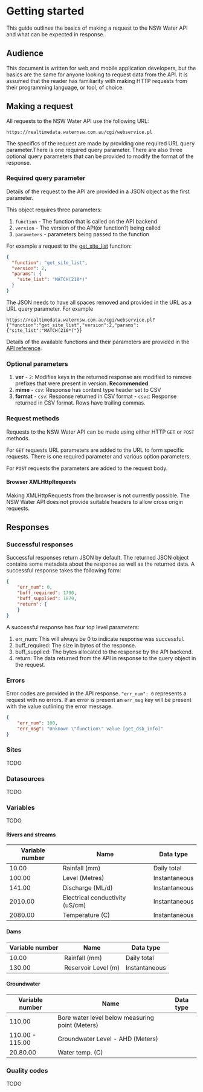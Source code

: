 # Getting started

This guide outlines the basics of making a request to the NSW Water API and what can be expected in response. 

## Audience

This document is written for web and mobile application developers, but the basics are the same for anyone looking to request data from the API. It is assumed that the reader has familiarity with making HTTP requests from their programming language, or tool, of choice.

## Making a request

All requests to the NSW Water API use the following URL:

`https://realtimedata.waternsw.com.au/cgi/webservice.pl`

The specifics of the request are made by providing one required URL query parameter.There is one required query parameter. There are also three optional query parameters that can be provided to modify the format of the response.

### Required query parameter

Details of the request to the API are provided in a JSON object as the first parameter.

This object requires three parameters:

  1. `function` - The function that is called on the API backend
  2. `version` -  The version of the API(or function?) being called
  3. `parameters` - parameters being passed to the function
  
  For example a request to the [get_site_list](/api-reference.md#get_site_list) function:
  ```JSON
  {
    "function": "get_site_list",
    "version": 2,
    "params": {
      "site_list": "MATCH(210*)"
    }
  }
  ```
  The JSON needs to have all spaces removed and provided in the URL as a URL query parameter. For example
  
 ```
 https://realtimedata.waternsw.com.au/cgi/webservice.pl?{"function":"get_site_list","version":2,"params":{"site_list":"MATCH(210*)"}}
 ```
 
 Details of the available functions and their parameters are provided in the [API reference](/api-reference.md).

### Optional parameters

  1. **ver**
    - `2`: Modifies keys in the returned response are modified to remove prefixes that were present in version. **Recommended**
  2. **mime**
    - `csv`: Response has content type header set to CSV
  3. **format**
    - `csv`: Response returned in CSV format
    - `csvc`: Response returned in CSV format. Rows have trailing commas.

### Request methods

Requests to the NSW Water API can be made using either HTTP `GET` or `POST` methods.

For `GET` requests URL parameters are added to the URL to form specific requests. There is one required parameter and various option parameters.

For `POST` requests the parameters are added to the request body.

#### Browser XMLHttpRequests

Making XMLHttpRequests from the browser is not currently possible. The NSW Water API does not provide suitable headers to allow cross origin requests.

## Responses

### Successful responses

Successful responses return JSON by default. The returned JSON object contains some metadata about the response as well as the returned data. A successful response takes the following form:

```JSON
{
    "err_num": 0,
    "buff_required": 1790,
    "buff_supplied": 1879,
    "return": {
    }
}
```

A successful response has four top level parameters:

  1. err_num: This will always be 0 to indicate response was successful.
  2. buff_required: The size in bytes of the response.
  3. buff_supplied: The bytes allocated to the response by the API backend.
  4. return: The data returned from the API in response to the query object in the request.

### Errors

Error codes are provided in the API response. `"err_num": 0` represents a request with no errors. If an error is present an `err_msg` key will be present with the value outlining the error message.

```JSON
{
    "err_num": 100,
    "err_msg": "Unknown \"function\" value [get_dsb_info]"
}
```

### Sites

TODO

### Datasources

TODO

### Variables

TODO

#### Rivers and streams

| Variable number | Name                            | Data type     |
|-----------------|---------------------------------|---------------|
| 10.00           | Rainfall (mm)                   | Daily total   |
| 100.00          | Level (Metres)                  | Instantaneous |
| 141.00          | Discharge (ML/d)                | Instantaneous |
| 2010.00         | Electrical conductivity (uS/cm) | Instantaneous |
| 2080.00         | Temperature (C)                 | Instantaneous |

#### Dams

| Variable number | Name                | Data type     |
|-----------------|---------------------|---------------|
| 10.00           | Rainfall (mm)       | Daily total   |
| 130.00          | Reservoir Level (m) | Instantaneous |

#### Groundwater

| Variable number | Name                                            | Data type |
|-----------------|-------------------------------------------------|-----------|
| 110.00          | Bore water level below measuring point (Meters) |           |
| 110.00 - 115.00 | Groundwater Level - AHD (Meters)                |           |
| 20.80.00        | Water temp. (C)                                 |           |

### Quality codes

TODO
